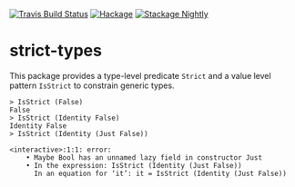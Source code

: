 [![Travis Build Status](https://travis-ci.org/pepeiborra/strict-types.svg)](https://travis-ci.org/pepeiborra/strict-types)
[![Hackage](https://img.shields.io/hackage/v/strict-types.svg)](https://hackage.haskell.org/package/strict-types)
[![Stackage Nightly](http://stackage.org/package/strict-types/badge/nightly)](http://stackage.org/nightly/package/strict-types)

strict-types
===================

This package provides a type-level predicate `Strict` and a value level pattern `IsStrict` to constrain generic types.

```
> IsStrict (False)
False
> IsStrict (Identity False)
Identity False
> IsStrict (Identity (Just False))

<interactive>:1:1: error:
    • Maybe Bool has an unnamed lazy field in constructor Just
    • In the expression: IsStrict (Identity (Just False))
      In an equation for ‘it’: it = IsStrict (Identity (Just False))
```
